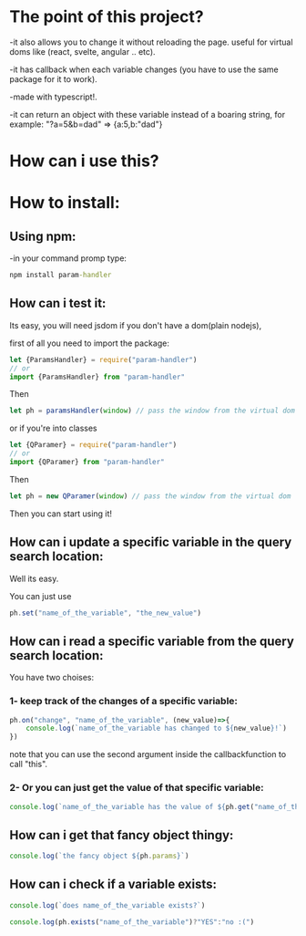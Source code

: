
# The point of this project?

-it also allows you to change it without reloading the page. useful for virtual doms like (react, svelte, angular .. etc).

-it has callback when each variable changes (you have to use the same package for it to work).

-made with typescript!.

-it can return an object with these variable instead of a boaring string, for example: "?a=5&b=dad" => {a:5,b:"dad"}



# How can i use this?

# How to install:

## Using npm:

-in your command promp type:
```cmd
npm install param-handler
```


## How can i test it:

Its easy, you will need jsdom if you don't have a dom(plain nodejs),

first of all you need to import the package:

```js
let {ParamsHandler} = require("param-handler") 
// or
import {ParamsHandler} from "param-handler"
```

Then

```js
let ph = paramsHandler(window) // pass the window from the virtual dom
```

or if you're into classes

```js
let {QParamer} = require("param-handler") 
// or
import {QParamer} from "param-handler"
```

Then

```js
let ph = new QParamer(window) // pass the window from the virtual dom
```

Then you can start using it!

## How can i update a specific variable in the query search location:

Well its easy.

You can just use 

```js
ph.set("name_of_the_variable", "the_new_value")
```

## How can i read a specific variable from the query search location:

You have two choises:

### 1- keep track of the changes of a specific variable:

```js
ph.on("change", "name_of_the_variable", (new_value)=>{
    console.log(`name_of_the_variable has changed to ${new_value}!`)
})
```
note that you can use the second argument inside the callbackfunction to call "this".

### 2- Or you can just get the value of that specific variable:

```js
console.log(`name_of_the_variable has the value of ${ph.get("name_of_the_variable")}`)
```

## How can i get that fancy object thingy:

```js
console.log(`the fancy object ${ph.params}`)
```

## How can i check if a variable exists:

```js
console.log(`does name_of_the_variable exists?`)

console.log(ph.exists("name_of_the_variable")?"YES":"no :(")

```